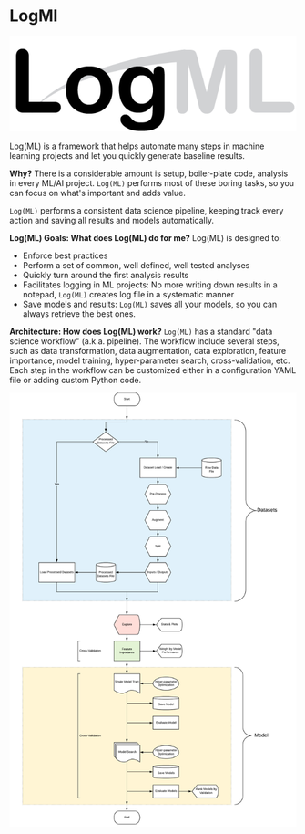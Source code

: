 

# LogMl

![LogMl](img/logml_logo.png)

Log(ML) is a framework that helps automate many steps in machine learning projects and let you quickly generate baseline results.

**Why?**
There is a considerable amount is setup, boiler-plate code, analysis in every ML/AI project.
`Log(ML)` performs most of these boring tasks, so you can focus on what's important and adds value.

`Log(ML)` performs a consistent data science pipeline, keeping track every action and saving all results and models automatically.

**Log(ML) Goals: What does Log(ML) do for me?**
Log(ML) is designed to:
- Enforce best practices
- Perform a set of common, well defined, well tested analyses
- Quickly turn around the first analysis results
- Facilitates logging in ML projects: No more writing down results in a notepad, `Log(ML)` creates log file in a systematic manner
- Save models and results: `Log(ML)` saves all your models, so you can always retrieve the best ones.

**Architecture: How does Log(ML) work?**
`Log(ML)` has a standard "data science workflow" (a.k.a. pipeline).
The workflow include several steps, such as data transformation, data augmentation, data exploration, feature importance, model training, hyper-parameter search, cross-validation, etc.
Each step in the workflow can be customized either in a configuration YAML file or adding custom Python code.

![LogMl](img/LogMl.png)
